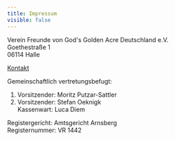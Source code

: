 ```yaml
---
title: Impressum
visible: false
---
```


Verein Freunde von God's Golden Acre Deutschland e.V.  
Goethestraße 1  
06114 Halle  

[Kontakt](../04.kontakt "Schreibe uns eine Nachricht")

Gemeinschaftlich vertretungsbefugt:

1. Vorsitzender: Moritz Putzar-Sattler 
2. Vorsitzender: Stefan Oeknigk  
Kassenwart: Luca Diem

Registergericht: Amtsgericht Arnsberg  
Registernummer:  VR 1442





